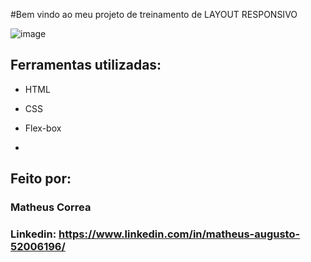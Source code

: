 #Bem vindo ao meu projeto de treinamento de LAYOUT RESPONSIVO


![image](https://github.com/user-attachments/assets/29f1177b-98b4-46f9-beac-7f93b0bd9d09)



## Ferramentas utilizadas:

* HTML

* CSS

* Flex-box
  
* 

## Feito por:

### Matheus Correa

### Linkedin: https://www.linkedin.com/in/matheus-augusto-52006196/
